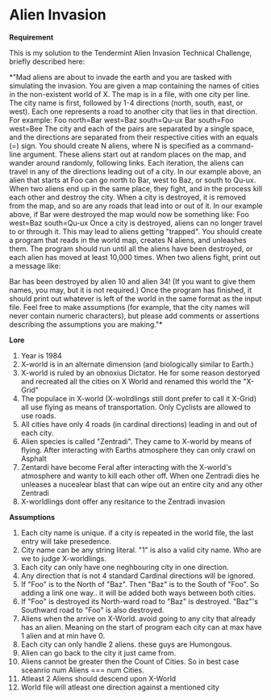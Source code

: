 # Alien Invasion

****Requirement**** 

This is my solution to the Tendermint Alien Invasion Technical Challenge, briefly described here:

*"Mad aliens are about to invade the earth and you are tasked with simulating the
invasion.
You are given a map containing the names of cities in the non-existent world of
X. The map is in a file, with one city per line. The city name is first,
followed by 1-4 directions (north, south, east, or west). Each one represents a
road to another city that lies in that direction.
For example:
Foo north=Bar west=Baz south=Qu-ux
Bar south=Foo west=Bee
The city and each of the pairs are separated by a single space, and the
directions are separated from their respective cities with an equals (=) sign.
You should create N aliens, where N is specified as a command-line argument.
These aliens start out at random places on the map, and wander around randomly,
following links. Each iteration, the aliens can travel in any of the directions
leading out of a city. In our example above, an alien that starts at Foo can go
north to Bar, west to Baz, or south to Qu-ux.
When two aliens end up in the same place, they fight, and in the process kill
each other and destroy the city. When a city is destroyed, it is removed from
the map, and so are any roads that lead into or out of it.
In our example above, if Bar were destroyed the map would now be something
like:
Foo west=Baz south=Qu-ux
Once a city is destroyed, aliens can no longer travel to or through it. This
may lead to aliens getting "trapped".
You should create a program that reads in the world map, creates N aliens, and
unleashes them. The program should run until all the aliens have been
destroyed, or each alien has moved at least 10,000 times. When two aliens
fight, print out a message like:

Bar has been destroyed by alien 10 and alien 34!
(If you want to give them names, you may, but it is not required.) Once the
program has finished, it should print out whatever is left of the world in the
same format as the input file.
Feel free to make assumptions (for example, that the city names will never
contain numeric characters), but please add comments or assertions describing
the assumptions you are making."*
   


****Lore****

1. Year is 1984
2. X-world is in an alternate dimension (and biologically similar to Earth.)
3. X-world is ruled by an obnoxius Dictator. He for some reason destoryed and recreated all the cities on X World and renamed this world the "X-Grid"
4. The populace in X-world (X-wolrdlings still dont prefer to call it X-Grid) all use flying as means of transportation. Only Cyclists are allowed to use roads.
5. All cities have only 4 roads (in cardinal directions) leading in and out of each city.
6. Alien species is called "Zentradi". They came to X-world by means of flying. After interacting with Earths atmosphere they can only crawl on Asphalt
7. Zentardi have become Feral after interacting with the X-world's atmosphere and wanty to kill each other off. When one Zentradi dies he unleases a nucealear blast that can wipe out an entire city and any other Zentradi
8. X-worldlings dont offer any resitance to the Zentradi invasion
   

****Assumptions****

1. Each city name is unique. if a city is repeated in the world file, the last entry will take presedence.
2. City name can be any string literal. "1" is also a valid city name. Who are we to judge X-worldlings.
3. Each city can only have one neghbouring city in one direction. 
4. Any direction that is not 4 standard Cardinal directions will be ignored.
5. If "Foo" is to the North of "Baz". Then "Baz" is to the South of "Foo". So adding a link one way.. it will be added both ways between both cities.
6. If "Foo" is destroyed its North-ward road to "Baz" is destroyed. "Baz"'s Southward road to "Foo" is also destroyed.
7. Aliens when the arrive on X-World. avoid going to any city that already has an alien. Meaning on the start of program each city can at max have 1 alien and at min have 0.
8. Each city can only handle 2 aliens. these guys are Humongous.
9. Alien can go back to the city it just came from.
10. Aliens cannot be greater then the Count of Cities. So in best case sceanrio num Aliens === num Cities.
11. Atleast 2 Aliens should descend upon X-World
12. World file will atleast one direction against a mentioned city


